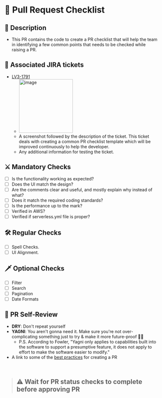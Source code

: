 # 👮 Pull Request Checklist

## 📝 Description

- This PR contains the code to create a PR checklist that will help the team in identifying a few common points that needs to be checked while raising a PR.

## 🎫 Associated JIRA tickets

- [LV3-1791](https://antstack.atlassian.net/browse/LV3-1791)
  - <img width="177" alt="image" src="https://user-images.githubusercontent.com/34301887/177566858-72fac82d-3ed5-45ea-acd6-964038949b98.png">
  - A screenshot followed by the description of the ticket. This ticket deals with creating a common PR checklist template which will be improved continuously to help the developer.
  - Any additional information for testing the ticket.

## ⚔️ Mandatory Checks

- [ ] Is the functionality working as expected?
- [ ] Does the UI match the design?
- [ ] Are the comments clear and useful, and mostly explain why instead of what?
- [ ] Does it match the required coding standards?
- [ ] Is the performance up to the mark?
- [ ] Verified in AWS?
- [ ] Verified if serverless.yml file is proper?

## 🛠️ Regular Checks

- [ ] Spell Checks.
- [ ] UI Alignment.

## 🗡️ Optional Checks

- [ ] Filter
- [ ] Search
- [ ] Pagination
- [ ] Date Formats

## 🤳 PR Self-Review

- **DRY**: Don't repeat yourself
- **YAGNI**: You aren't gonna need it. Make sure you're not over-complicating something just to try & make it more future-proof 🙅‍♂️
  - P.S. According to Fowler, "Yagni only applies to capabilities built into the software to support a presumptive feature, it does not apply to effort to make the software easier to modify."
- A link to some of the [best practices](https://github.com/andela/bestpractices/wiki/Git-naming-conventions-and-best-practices) for creating a PR

<br>

> ## ⚠️ Wait for PR status checks to complete before approving PR

